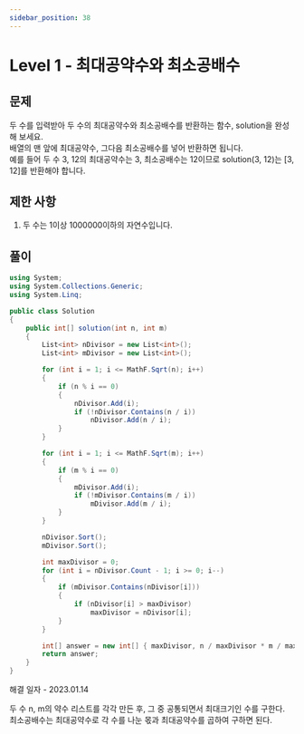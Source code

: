 ```yaml
---
sidebar_position: 38
---
```


# Level 1 - 최대공약수와 최소공배수

## 문제

두 수를 입력받아 두 수의 최대공약수와 최소공배수를 반환하는 함수, solution을 완성해 보세요. <br/>
배열의 맨 앞에 최대공약수, 그다음 최소공배수를 넣어 반환하면 됩니다. <br/>
예를 들어 두 수 3, 12의 최대공약수는 3, 최소공배수는 12이므로 solution(3, 12)는 [3, 12]를 반환해야 합니다.

## 제한 사항

1. 두 수는 1이상 1000000이하의 자연수입니다.

## 풀이

```c#
using System;
using System.Collections.Generic;
using System.Linq;

public class Solution 
{
    public int[] solution(int n, int m)
    {
        List<int> nDivisor = new List<int>();
        List<int> mDivisor = new List<int>();

        for (int i = 1; i <= MathF.Sqrt(n); i++)
        {
            if (n % i == 0)
            {
                nDivisor.Add(i);
                if (!nDivisor.Contains(n / i))
                    nDivisor.Add(n / i);
            }
        }

        for (int i = 1; i <= MathF.Sqrt(m); i++)
        {
            if (m % i == 0)
            {
                mDivisor.Add(i);
                if (!mDivisor.Contains(m / i))
                    mDivisor.Add(m / i);
            }
        }

        nDivisor.Sort();
        mDivisor.Sort();

        int maxDivisor = 0;
        for (int i = nDivisor.Count - 1; i >= 0; i--)
        {
            if (mDivisor.Contains(nDivisor[i]))
            {
                if (nDivisor[i] > maxDivisor)
                    maxDivisor = nDivisor[i];
            }
        }

        int[] answer = new int[] { maxDivisor, n / maxDivisor * m / maxDivisor * maxDivisor };
        return answer;
    }
}
```

해결 일자 - 2023.01.14

두 수 n, m의 약수 리스트를 각각 만든 후, 그 중 공통되면서 최대크기인 수를 구한다. <br/>
최소공배수는 최대공약수로 각 수를 나눈 몫과 최대공약수를 곱하여 구하면 된다.